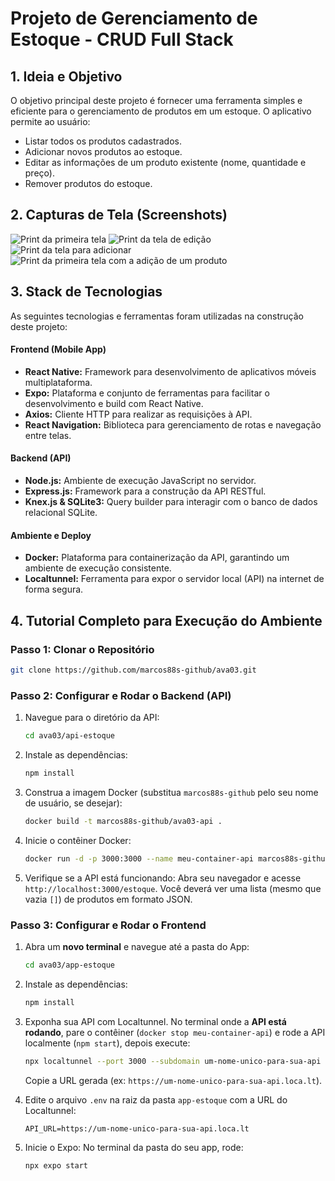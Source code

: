 # Projeto de Gerenciamento de Estoque - CRUD Full Stack

## 1. Ideia e Objetivo

O objetivo principal deste projeto é fornecer uma ferramenta simples e eficiente para o gerenciamento de produtos em um estoque. O aplicativo permite ao usuário:

* Listar todos os produtos cadastrados.
* Adicionar novos produtos ao estoque.
* Editar as informações de um produto existente (nome, quantidade e preço).
* Remover produtos do estoque.

## 2. Capturas de Tela (Screenshots)
![Print da primeira tela](./prints/lista.jfif)
![Print da tela de edição](./prints/edit.jfif)
![Print da tela para adicionar](./prints/add.jfif)
![Print da primeira tela com a adição de um produto](./prints/lista2.jfif)



## 3. Stack de Tecnologias

As seguintes tecnologias e ferramentas foram utilizadas na construção deste projeto:

#### **Frontend (Mobile App)**

* **React Native:** Framework para desenvolvimento de aplicativos móveis multiplataforma.
* **Expo:** Plataforma e conjunto de ferramentas para facilitar o desenvolvimento e build com React Native.
* **Axios:** Cliente HTTP para realizar as requisições à API.
* **React Navigation:** Biblioteca para gerenciamento de rotas e navegação entre telas.

#### **Backend (API)**

* **Node.js:** Ambiente de execução JavaScript no servidor.
* **Express.js:** Framework para a construção da API RESTful.
* **Knex.js & SQLite3:** Query builder para interagir com o banco de dados relacional SQLite.

#### **Ambiente e Deploy**

* **Docker:** Plataforma para containerização da API, garantindo um ambiente de execução consistente.
* **Localtunnel:** Ferramenta para expor o servidor local (API) na internet de forma segura.

## 4. Tutorial Completo para Execução do Ambiente

### Passo 1: Clonar o Repositório

```bash
git clone https://github.com/marcos88s-github/ava03.git
```

### Passo 2: Configurar e Rodar o Backend (API)

1.  Navegue para o diretório da API:
    ```bash
    cd ava03/api-estoque
    ```

2.  Instale as dependências:
    ```bash
    npm install
    ```

3.  Construa a imagem Docker (substitua `marcos88s-github` pelo seu nome de usuário, se desejar):
    ```bash
    docker build -t marcos88s-github/ava03-api .
    ```

4.  Inicie o contêiner Docker:
    ```bash
    docker run -d -p 3000:3000 --name meu-container-api marcos88s-github/ava03-api
    ```

5.  Verifique se a API está funcionando:
    Abra seu navegador e acesse `http://localhost:3000/estoque`. Você deverá ver uma lista (mesmo que vazia `[]`) de produtos em formato JSON.

### Passo 3: Configurar e Rodar o Frontend

1.  Abra um **novo terminal** e navegue até a pasta do App:
    ```bash
    cd ava03/app-estoque
    ```

2.  Instale as dependências:
    ```bash
    npm install
    ```

3.  Exponha sua API com Localtunnel. No terminal onde a **API está rodando**, pare o contêiner (`docker stop meu-container-api`) e rode a API localmente (`npm start`), depois execute:
    ```bash
    npx localtunnel --port 3000 --subdomain um-nome-unico-para-sua-api
    ```
    Copie a URL gerada (ex: `https://um-nome-unico-para-sua-api.loca.lt`).

4.  Edite o arquivo `.env` na raiz da pasta `app-estoque` com a URL do Localtunnel:
    ```
    API_URL=https://um-nome-unico-para-sua-api.loca.lt
    ```

5.  Inicie o Expo:
    No terminal da pasta do seu app, rode:
    ```bash
    npx expo start
    ```
